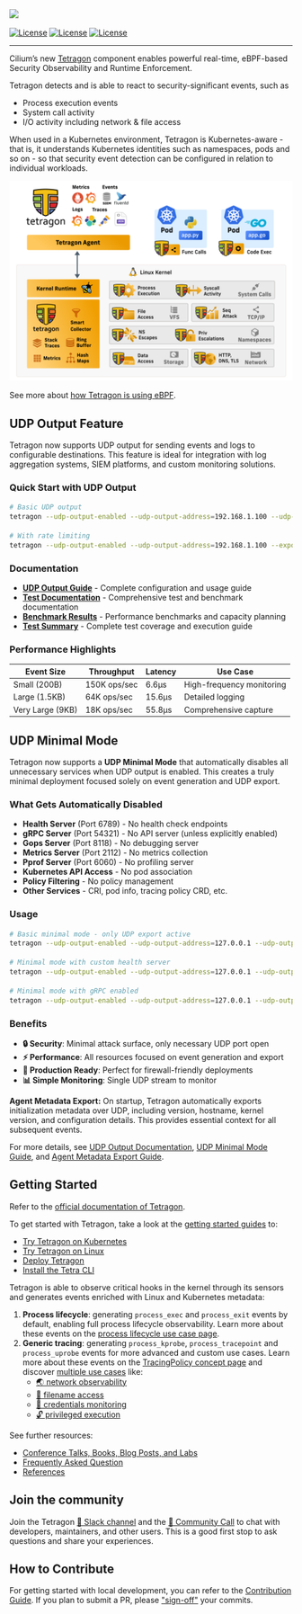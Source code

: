 <a href="https://tetragon.io">
  <picture>
    <source media="(prefers-color-scheme: light)" srcset="docs/assets/icons/logo.svg" width="400">
    <img src="docs/assets/icons/logo-dark.svg" width="400">
  </picture>
</a>

[![License](https://img.shields.io/badge/License-Apache_2.0-blue.svg)](https://opensource.org/licenses/Apache-2.0)
[![License](https://img.shields.io/badge/license-BSD-blue.svg)](https://opensource.org/license/bsd-2-clause/)
[![License](https://img.shields.io/badge/license-GPL-blue.svg)](https://opensource.org/license/gpl-2-0/)

---

Cilium’s new [Tetragon](https://tetragon.io) component enables powerful
real-time, eBPF-based Security Observability and Runtime Enforcement.

Tetragon detects and is able to react to security-significant events, such as

- Process execution events
- System call activity
- I/O activity including network & file access

When used in a Kubernetes environment, Tetragon is Kubernetes-aware - that is,
it understands Kubernetes identities such as namespaces, pods and so on - so
that security event detection can be configured in relation to individual
workloads.

[![Tetragon Overview Diagram](https://github.com/cilium/tetragon/blob/main/docs/static/images/smart_observability.png)](https://tetragon.io/docs/overview/)

See more about [how Tetragon is using eBPF](https://tetragon.io/docs/overview#functionality-overview).

## UDP Output Feature

Tetragon now supports UDP output for sending events and logs to configurable destinations. This feature is ideal for integration with log aggregation systems, SIEM platforms, and custom monitoring solutions.

### Quick Start with UDP Output

```bash
# Basic UDP output
tetragon --udp-output-enabled --udp-output-address=192.168.1.100 --udp-output-port=514

# With rate limiting
tetragon --udp-output-enabled --udp-output-address=192.168.1.100 --export-rate-limit=1000
```

### Documentation

- **[UDP Output Guide](docs/content/en/docs/concepts/udp-output.md)** - Complete configuration and usage guide
- **[Test Documentation](docs/content/en/docs/testing/udp-output-tests.md)** - Comprehensive test and benchmark documentation
- **[Benchmark Results](BENCHMARK_RESULTS.md)** - Performance benchmarks and capacity planning
- **[Test Summary](TEST_SUMMARY.md)** - Complete test coverage and execution guide

### Performance Highlights

| Event Size | Throughput | Latency | Use Case |
|------------|------------|---------|----------|
| Small (200B) | 150K ops/sec | 6.6μs | High-frequency monitoring |
| Large (1.5KB) | 64K ops/sec | 15.6μs | Detailed logging |
| Very Large (9KB) | 18K ops/sec | 55.8μs | Comprehensive capture |

## UDP Minimal Mode

Tetragon now supports a **UDP Minimal Mode** that automatically disables all unnecessary services when UDP output is enabled. This creates a truly minimal deployment focused solely on event generation and UDP export.

### What Gets Automatically Disabled

- **Health Server** (Port 6789) - No health check endpoints
- **gRPC Server** (Port 54321) - No API server (unless explicitly enabled)
- **Gops Server** (Port 8118) - No debugging server
- **Metrics Server** (Port 2112) - No metrics collection
- **Pprof Server** (Port 6060) - No profiling server
- **Kubernetes API Access** - No pod association
- **Policy Filtering** - No policy management
- **Other Services** - CRI, pod info, tracing policy CRD, etc.

### Usage

```bash
# Basic minimal mode - only UDP export active
tetragon --udp-output-enabled --udp-output-address=127.0.0.1 --udp-output-port=514

# Minimal mode with custom health server
tetragon --udp-output-enabled --udp-output-address=127.0.0.1 --udp-output-port=514 --health-server-address=:9999

# Minimal mode with gRPC enabled
tetragon --udp-output-enabled --udp-output-address=127.0.0.1 --udp-output-port=514 --grpc-enabled
```

### Benefits

- **🔒 Security**: Minimal attack surface, only necessary UDP port open
- **⚡ Performance**: All resources focused on event generation and export
- **🚀 Production Ready**: Perfect for firewall-friendly deployments
- **📊 Simple Monitoring**: Single UDP stream to monitor

**Agent Metadata Export:**
On startup, Tetragon automatically exports initialization metadata over UDP, including version, hostname, kernel version, and configuration details. This provides essential context for all subsequent events.

For more details, see [UDP Output Documentation](docs/content/en/docs/concepts/udp-output.md), [UDP Minimal Mode Guide](docs/agent_changelog/UDP_MINIMAL_MODE.md), and [Agent Metadata Export Guide](docs/agent_changelog/AGENT_METADATA_EXPORT.md).

## Getting Started

Refer to the [official documentation of Tetragon](https://tetragon.io/docs/).

To get started with Tetragon, take a look at the [getting started
guides](https://tetragon.io/docs/getting-started/) to:
- [Try Tetragon on Kubernetes](https://tetragon.io/docs/getting-started/install-k8s/)
- [Try Tetragon on Linux](https://tetragon.io/docs/getting-started/install-docker/)
- [Deploy Tetragon](https://tetragon.io/docs/installation/)
- [Install the Tetra CLI](https://tetragon.io/docs/installation/tetra-cli/)

Tetragon is able to observe critical hooks in the kernel through its sensors
and generates events enriched with Linux and Kubernetes metadata:
1. **Process lifecycle**: generating `process_exec` and `process_exit` events
   by default, enabling full process lifecycle observability. Learn more about
   these events on the [process lifecycle use case page](https://tetragon.io/docs/use-cases/process-lifecycle/).
1. **Generic tracing**: generating `process_kprobe`, `process_tracepoint` and
   `process_uprobe` events for more advanced and custom use cases. Learn more
   about these events on the [TracingPolicy concept page](https://tetragon.io/docs/concepts/tracing-policy/)
   and discover [multiple use cases](https://tetragon.io/docs/use-cases/) like:
   - [🌏 network observability](https://tetragon.io/docs/use-cases/network-observability/)
   - [📂 filename access](https://tetragon.io/docs/use-cases/filename-access/)
   - [🔑 credentials monitoring](https://tetragon.io/docs/use-cases/linux-process-credentials/)
   - [🔓 privileged execution](https://tetragon.io/docs/use-cases/process-lifecycle/privileged-execution/)

See further resources:
- [Conference Talks, Books, Blog Posts, and Labs](https://tetragon.io/docs/resources/)
- [Frequently Asked Question](https://tetragon.io/docs/installation/faq/)
- [References](https://tetragon.io/docs/reference/)

## Join the community

Join the Tetragon [💬 Slack channel](https://slack.cilium.io) and the
[📅 Community Call](https://isogo.to/tetragon-meeting-notes) to chat with
developers, maintainers, and other users. This is a good first stop to ask
questions and share your experiences.

## How to Contribute

For getting started with local development, you can refer to the
[Contribution Guide](https://tetragon.io/docs/contribution-guide/). If
you plan to submit a PR, please ["sign-off"](https://tetragon.io/docs/contribution-guide/developer-certificate-of-origin/)
your commits.
